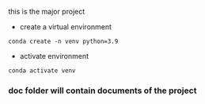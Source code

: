 this is the major project 

- create a virtual environment
```
conda create -n venv python=3.9
```

- activate environment
```
conda activate venv
```

### doc folder will contain documents of the project